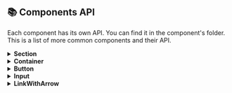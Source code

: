 ## 📚 Components API

Each component has its own API. You can find it in the component's folder. This
is a list of more common components and their API.

<details>
<summary><b>Section</b></summary>

This component renders a section element with default top and bottom paddings.
It wraps its content in a `Container` component to center and limit the content
width. You can extend or override styles via the `className` prop.

| Prop            | Default                  | Description                                                      |
| --------------- | ------------------------ | ---------------------------------------------------------------- |
| `children`\*    | `undefined`              | Required. Any text content                                       |
| `className`     | `py-[30px] xl:py-[50px]` | Optional. Additional CSS classes to override or extend styling.  |
| `withContainer` | `true`                   | Optional. Wrap children in a Container. Set to false to disable. |

**Notes**

- The component adds vertical padding: 30px on smaller screens and 50px on xl
  screens and larger.

- You can pass any valid React nodes as children, not just text.

- The className you provide will be appended to the default padding classes. If
  you want to override the padding, specify your own padding utility classes in
  className.

**Example usage**

```tsx
// Default (with Container)
<Section className="bg-gray-100">
  <h2>Inside container</h2>
</Section>

// without Container
<Section withContainer="{false}" className="bg-gray-100">
  <h2>Without container</h2>
</Section>
```

</details>

<details>
<summary><b>Container</b></summary>

This component renders a div that centers and constrains its content width
according to responsive breakpoints. It also applies horizontal padding that
adapts to the screen size. You can pass custom classes via the className prop to
extend or override styles.

| Prop         | Default value  | Description                                                 |
| ------------ | -------------- | ----------------------------------------------------------- |
| `children`\* | —              | Required. The content to be wrapped inside the container.   |
| `className`  | `my-container` | Optional. Additional CSS classes to apply to the container. |

Responsive breakpoints (CSS variables) The container width is limited based on
these breakpoints:

| Breakpoint | Variable name   | Width  | Horisontal paddings |
| ---------- | --------------- | ------ | ------------------- |
| sm         | --breakpoint-sm | 393px  | 20px                |
| md         | --breakpoint-md | 768px  | 60px                |
| lg         | --breakpoint-lg | 1440px | 80px                |
| xl         | --breakpoint-xl | 1920px | 80px                |

Applied styles The .my-container class uses Tailwind utilities and custom CSS
variables:

```css
.my-container {
  @apply w-full mx-auto px-5;
  @apply sm:px-5 sm:max-w-[var(--breakpoint-sm)];
  @apply md:px-15 md:max-w-[var(--breakpoint-md)];
  @apply lg:px-20 lg:max-w-[var(--breakpoint-lg)];
  @apply xl:px-20 xl:max-w-[var(--breakpoint-xl)];
}
```

✅ Explanation:

- `w-full`: The container takes the full width of the viewport.

- `mx-auto`: The container is horizontally centered.

- `px-\*`: Horizontal padding varies by breakpoint.

- `max-w-\*`: The maximum width is limited by the corresponding CSS variable at
  each breakpoint.

**Example usage**

```tsx
<Container className="bg-gray-100">
  <p>This content is centered and responsive.</p>
</Container>
```

**Notes**

- The container ensures that your content stays within reasonable widths on
  large screens while providing appropriate padding on smaller screens.

- If you want to override the padding or max-width, pass your own utility
  classes via className.

</details>

<details>
<summary><b>Button</b></summary>

This component renders a customizable button with support for multiple visual
`variants`, `sizes`, and `asChild` rendering via Radix UI's Slot.

| Prop        | Default value | Description                                                                                       |
| ----------- | ------------- | ------------------------------------------------------------------------------------------------- |
| `variant`   | `default`     | Optional. One of the options: `ghost`, `primary`, `secondary`, `filters`, `tag`                   |
| `size`      | `default`     | Optional. One of the options: `sm`, `md`, `lg`, `xl`                                              |
| `asChild`   | `false`       | Optional. If `true`, renders the component using a Radix <Slot /> instead of a native \<button\>. |
| `className` | —             | Optional. Additional classes merged into the button's styles.                                     |
| `...props`  | —             | Any native props for \<button\> or the custom component passed through asChild.                   |

**Variants**

| Variant   | Styles                                                                                                                                                | Description                                  |
| --------- | ----------------------------------------------------------------------------------------------------------------------------------------------------- | -------------------------------------------- |
| default   | `bg-btn hover:bg-btn-hover active:bg-btn-hover text-btn-primary rounded-sm px-3 text-base`                                                            |                                              |
| ghost     | `text-btn-text text-base active:border-btn-outline-hover`                                                                                             | buttons without bg and border, hover- border |
| primary   | `'relative px-8 py-3 text-btn-primary text-base bg-btn overflow-hidden hover:bg-btn-hover active:bg-btn-active group transition-colors duration-500'` | buttons with bg                              |
| secondary | `'text-btn-secondary border-1 border-btn-outline hover:border-btn-outline-hover'`                                                                     | buttons without bg, with border              |
| filters   | `'bg-card text-base'`                                                                                                                                 | buttons with bg-card                         |
| tag       | `'bg-tag text-base gap-2'`                                                                                                                            | buttons-tag (light-gray)                     |

**Sizes**

| Size    | Height | Horisontal paddings | Vertical paddings | Border-radius       | Usage                     |
| ------- | ------ | ------------------- | ----------------- | ------------------- | ------------------------- |
| default | 48px   | 24px                | 12px              | 4px                 |                           |
| sm      | 36px   | 16px                | 8px               | 4px                 | header-auth-buttons       |
| md      | 48px   | 12px                |                   | 12px                | menu-buttons              |
| lg      | 48px   | 48px                |                   | 4px                 | buttons with big paddings |
| xl      | 52px   | 16px                | 16px              | 10px                | filter-tags               |
| icon    | 36px   | —                   | —                 | square button shape | button-icon               |

**Usage with asChild**

Use asChild when you want the button styles applied to a different element such
as an anchor \<a\> or custom component. Internally, it uses Radix’s <Slot /> to
preserve semantic HTML.

```tsx
import { Button } from '@/components/ui/button';
import Link from 'next/link';

<Button asChild variant="primary">
  <Link href="/contact">Contact us</Link>
</Button>;
```

In the example above, the <Link> tag will inherit all button styles and
behaviors while preserving proper routing.

</details>

<details>
<summary><b>Input</b></summary>

</details>

<details>
<summary><b>LinkWithArrow</b></summary>

</details>
